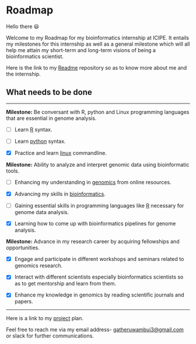 # Roadmap

Hello there :smiley:
 
Welcome to my Roadmap for my bioinformatics internship at ICIPE. It entails my milestones for this internship as well as a general milestone which will all help me attain my short-term and long-term visions of being a bioinformatics scientist.

Here is the link to my [Readme](https://github.com/Gatheru-rose/rose_bioinformatics_intern/blob/main/README.md) repository so as to know more about me and the internship.

## **What needs to be done**

---
**Milestone:**  Be conversant with R, python and Linux programming languages that are essential in genome analysis.
 
  - [ ] Learn [R](http://swcarpentry.github.io/r-novice-gapminder/) syntax.
 
  - [ ] Learn [python](https://github.com/kipkurui/Python4Bioinformatics2019) syntax.
 
  - [x] Practice and learn [linux](http://swcarpentry.github.io/shell-novice/) commandline.
 
 **Milestone:** Ability to analyze and interpret genomic data using bioinformatic tools.
  
  - [ ] Enhancing my understanding in [genomics](https://datacarpentry.org/genomics-workshop/) from online resources.
  
  - [x] Advancing my skills in [bioinformatics](https://training.h3abionet.org/IBT_2017/).
  
  - [ ] Gaining essential skills in programming languages like [R](https://datacarpentry.org/genomics-r-intro/) necessary for genome data analysis.
  
  - [x] Learning how to come up with bioinformatics pipelines for genome analysis.
 
 **Milestone:** Advance in my research career by acquiring fellowships and opportunities.
  
  - [x]  Engage and participate in different workshops and seminars related to genomics research.
  
  - [x] Interact with different scientists especially bioinformatics scientists so as to get mentorship and learn from them.
  
  - [x] Enhance my knowledge in genomics by reading scientific journals and papers.
---

Here is a link to my [project](https://github.com/Gatheru-rose/rose_bioinformatics_intern/projects/1) plan.

Feel free to reach me via my email address- gatheruwambui3@gmail.com or slack for further communications.

